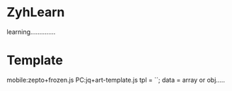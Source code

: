 # ZyhLearn

learning..............

# Template
mobile:zepto+frozen.js
PC:jq+art-template.js
tpl = ``;
data = array or obj.....
